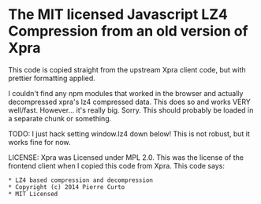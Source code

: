 # The MIT licensed Javascript LZ4 Compression from an old version of Xpra


This code is copied straight from the upstream Xpra client code, but
with prettier formatting applied.

I couldn't find any npm modules that worked in the
browser and actually decompressed xpra's lz4 compressed data.
This does so and works VERY well/fast. However... it's really big.
Sorry. This should probably be loaded in a separate chunk or something.

TODO: I just hack setting window.lz4 down below! This is not robust,
but it works fine for now.

LICENSE: Xpra was Licensed under MPL 2.0.  This was the license of the frontend client when I copied this code from Xpra.  This code says:

```
* LZ4 based compression and decompression
* Copyright (c) 2014 Pierre Curto
* MIT Licensed
```
